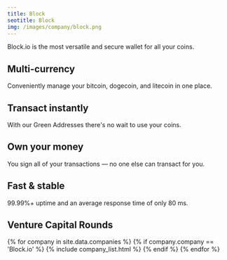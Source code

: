 ```yaml
---
title: Block  
seotitle: Block  
img: /images/company/block.png
---
```


Block.io is the most versatile and secure wallet for all your coins.

## Multi-currency

Conveniently manage your bitcoin, dogecoin, and litecoin in one place.

## Transact instantly

With our Green Addresses there's no wait to use your coins.

## Own your money

You sign all of your transactions — no one else can transact for you.

## Fast & stable

99.99%+ uptime and an average response time of only 80 ms.

## Venture Capital Rounds

{% for company in site.data.companies %}
{% if company.company == 'Block.io' %}
{% include company_list.html %}
{% endif %}
{% endfor %}
